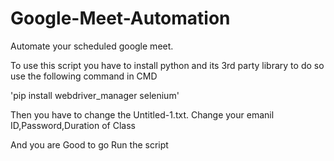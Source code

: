 # Google-Meet-Automation
Automate your scheduled google meet.

To use this script you have to install python and its 3rd party library to do so use the following command in 
CMD

'pip install webdriver_manager selenium'

Then you have to change the Untitled-1.txt. Change your emanil ID,Password,Duration of Class

And you are Good to go Run the script
